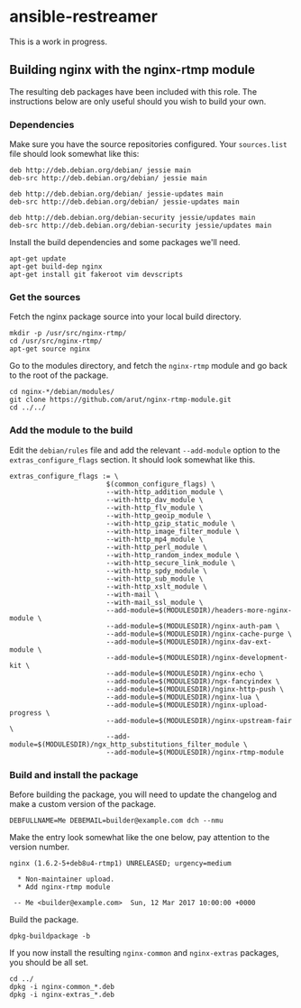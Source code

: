# ansible-restreamer

This is a work in progress.

## Building nginx with the nginx-rtmp module

The resulting deb packages have been included with this role. The instructions
below are only useful should you wish to build your own.


### Dependencies

Make sure you have the source repositories configured. Your `sources.list` file
should look somewhat like this:

    deb http://deb.debian.org/debian/ jessie main
    deb-src http://deb.debian.org/debian/ jessie main
    
    deb http://deb.debian.org/debian/ jessie-updates main
    deb-src http://deb.debian.org/debian/ jessie-updates main
    
    deb http://deb.debian.org/debian-security jessie/updates main
    deb-src http://deb.debian.org/debian-security jessie/updates main

Install the build dependencies and some packages we'll need.

    apt-get update
    apt-get build-dep nginx
    apt-get install git fakeroot vim devscripts


### Get the sources

Fetch the nginx package source into your local build directory.

    mkdir -p /usr/src/nginx-rtmp/
    cd /usr/src/nginx-rtmp/
    apt-get source nginx

Go to the modules directory, and fetch the `nginx-rtmp` module and go back to
the root of the package.

    cd nginx-*/debian/modules/
    git clone https://github.com/arut/nginx-rtmp-module.git
    cd ../../


### Add the module to the build

Edit the `debian/rules` file and add the relevant `--add-module` option to the
`extras_configure_flags` section. It should look somewhat like this.

    extras_configure_flags := \
                            $(common_configure_flags) \
                            --with-http_addition_module \
                            --with-http_dav_module \
                            --with-http_flv_module \
                            --with-http_geoip_module \
                            --with-http_gzip_static_module \
                            --with-http_image_filter_module \
                            --with-http_mp4_module \
                            --with-http_perl_module \
                            --with-http_random_index_module \
                            --with-http_secure_link_module \
                            --with-http_spdy_module \
                            --with-http_sub_module \
                            --with-http_xslt_module \
                            --with-mail \
                            --with-mail_ssl_module \
                            --add-module=$(MODULESDIR)/headers-more-nginx-module \
                            --add-module=$(MODULESDIR)/nginx-auth-pam \
                            --add-module=$(MODULESDIR)/nginx-cache-purge \
                            --add-module=$(MODULESDIR)/nginx-dav-ext-module \
                            --add-module=$(MODULESDIR)/nginx-development-kit \
                            --add-module=$(MODULESDIR)/nginx-echo \
                            --add-module=$(MODULESDIR)/ngx-fancyindex \
                            --add-module=$(MODULESDIR)/nginx-http-push \
                            --add-module=$(MODULESDIR)/nginx-lua \
                            --add-module=$(MODULESDIR)/nginx-upload-progress \
                            --add-module=$(MODULESDIR)/nginx-upstream-fair \
                            --add-module=$(MODULESDIR)/ngx_http_substitutions_filter_module \
                            --add-module=$(MODULESDIR)/nginx-rtmp-module


### Build and install the package

Before building the package, you will need to update the changelog and make a
custom version of the package.

    DEBFULLNAME=Me DEBEMAIL=builder@example.com dch --nmu

Make the entry look somewhat like the one below, pay attention to the version
number.

    nginx (1.6.2-5+deb8u4-rtmp1) UNRELEASED; urgency=medium
    
      * Non-maintainer upload.
      * Add nginx-rtmp module
    
     -- Me <builder@example.com>  Sun, 12 Mar 2017 10:00:00 +0000

Build the package.

    dpkg-buildpackage -b

If you now install the resulting `nginx-common` and `nginx-extras` packages, you
should be all set.

    cd ../
    dpkg -i nginx-common_*.deb
    dpkg -i nginx-extras_*.deb
